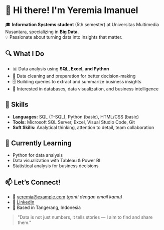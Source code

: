 # 👋 Hi there! I'm Yeremia Imanuel

🎓 **Information Systems student** (5th semester) at Universitas Multimedia Nusantara, specializing in **Big Data**.  
💡 Passionate about turning data into insights that matter.  

## 🔍 What I Do
- 📊 Data analysis using **SQL, Excel, and Python**
- 🧹 Data cleaning and preparation for better decision-making
- 🗄️ Building queries to extract and summarize business insights
- 📁 Interested in databases, data visualization, and business intelligence

## 📌 Skills
- **Languages:** SQL (T-SQL), Python (basic), HTML/CSS (basic)
- **Tools:** Microsoft SQL Server, Excel, Visual Studio Code, Git
- **Soft Skills:** Analytical thinking, attention to detail, team collaboration

## 🌱 Currently Learning
- Python for data analysis  
- Data visualization with Tableau & Power BI  
- Statistical analysis for business decisions

## 📫 Let’s Connect!
- 📧 yeremia@example.com *(ganti dengan email kamu)*  
- 💼 [LinkedIn](https://www.linkedin.com/in/your-profile)  
- 📍 Based in Tangerang, Indonesia

> "Data is not just numbers, it tells stories — I aim to find and share them."
